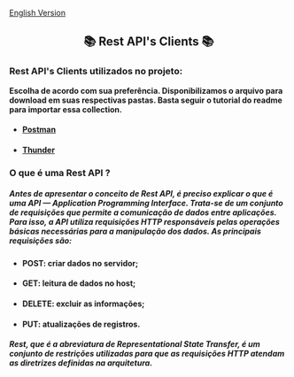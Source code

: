 <a href="https://github.com/Squad-Back-End/reprography-nodejs/edit/master/docs/rest_api_client/README-en.md">English Version</a>

<h2 align="center"> 📚 Rest API's Clients 📚 </h2>

### Rest API's Clients utilizados no projeto:

  **Escolha de acordo com sua preferência. Disponibilizamos o arquivo para download em suas respectivas pastas. Basta seguir o tutorial do readme para importar essa collection.**

* #### [Postman](https://github.com/Squad-Back-End/reprography-nodejs/tree/master/docs/rest_api_client/postman)
* #### [Thunder](https://github.com/Squad-Back-End/reprography-nodejs/tree/master/docs/rest_api_client/thunder%20client)



### O que é uma Rest API ?

##### Antes de apresentar o conceito de Rest API, é preciso explicar o que é uma API — Application Programming Interface. Trata-se de um conjunto de requisições que permite a comunicação de dados entre aplicações. Para isso, a API utiliza requisições HTTP responsáveis pelas operações básicas necessárias para a manipulação dos dados. As principais requisições são:

* #### POST: criar dados no servidor;
* #### GET: leitura de dados no host;
* #### DELETE: excluir as informações;
* #### PUT: atualizações de registros.

##### Rest, que é a abreviatura de Representational State Transfer, é um conjunto de restrições utilizadas para que as requisições HTTP atendam as diretrizes definidas na arquitetura.


